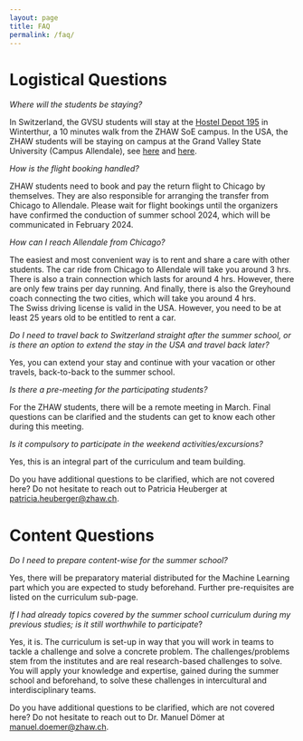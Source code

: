 ```yaml
---
layout: page
title: FAQ
permalink: /faq/
---
```



# Logistical Questions
*Where will the students be staying?*

In Switzerland, the GVSU students will stay at the [Hostel Depot 195](https://depot195.ch/en/home-en/) in Winterthur, a 10 minutes walk from the ZHAW SoE campus.
In the USA, the ZHAW students will be staying on campus at the Grand Valley State University (Campus Allendale), see [here](https://grandvalleystate.university-tour.com/virtual-tour/main-campus#Murray%20and%20Van%20Steeland%20Apartments) and [here](https://www.gvsu.edu/housing/).

*How is the flight booking handled?*

ZHAW students need to book and pay the return flight to Chicago by themselves. They are also responsible for arranging the transfer from Chicago to Allendale. Please wait for flight bookings until the organizers have confirmed the conduction of summer school 2024, which will be communicated in February 2024.

*How can I reach Allendale from Chicago?*

The easiest and most convenient way is to rent and share a care with other students. The car ride from Chicago to Allendale will take you around 3 hrs. There is also a train connection which lasts for around 4 hrs. However, there are only few trains per day running. And finally, there is also the  Greyhound coach connecting the two cities, which will take you around 4 hrs.  
The Swiss driving license is valid in the USA. However, you need to be at least 25 years old to be entitled to rent a car.

*Do I need to travel back to Switzerland straight after the summer school, or is there an option to extend the stay in the USA and travel back later?*

Yes, you can extend your stay and continue with your vacation or other travels, back-to-back to the summer school.

*Is there a pre-meeting for the participating students?*

For the ZHAW students, there will be a remote meeting in March. Final questions can be clarified and the students can get to know each other during this meeting.

*Is it compulsory to participate in the weekend activities/excursions?*

Yes, this is an integral part of the curriculum and team building.

Do you have additional questions to be clarified, which are not covered here? Do not hesitate to reach out to Patricia Heuberger at [patricia.heuberger@zhaw.ch](patricia.heuberger@zhaw.ch).

# Content Questions

*Do I need to prepare content-wise for the summer school?*

Yes, there will be preparatory material distributed for the Machine Learning part which you are expected to study beforehand. Further pre-requisites are listed on the curriculum sub-page.

*If I had already topics covered by the summer school curriculum during my previous studies; is it still worthwhile to participate*?

Yes, it is. The curriculum is set-up in way that you will work in teams to tackle a challenge and solve a concrete problem. The challenges/problems stem from the institutes and are real research-based challenges to solve. You will apply your knowledge and expertise, gained during the summer school and beforehand, to solve these challenges in intercultural and interdisciplinary teams.

Do you have additional questions to be clarified, which are not covered here? Do not hesitate to reach out to Dr. Manuel Dömer at [manuel.doemer@zhaw.ch](manuel.doemer@zhaw.ch).


